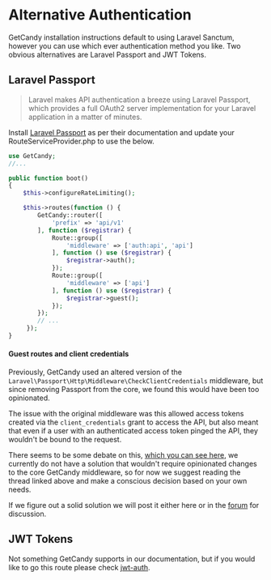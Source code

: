 # Alternative Authentication

GetCandy installation instructions default to using Laravel Sanctum, however you can use which ever authentication method you like. Two obvious alternatives are Laravel Passport and JWT Tokens.


## Laravel Passport

>  Laravel makes API authentication a breeze using Laravel Passport, which provides a full OAuth2 server implementation for your Laravel application in a matter of minutes.

Install [Laravel Passport](https://laravel.com/docs/master/passport) as per their documentation and update your RouteServiceProvider.php to use the below.

```php
use GetCandy;
//...

public function boot()
{
    $this->configureRateLimiting();

    $this->routes(function () {
        GetCandy::router([
            'prefix' => 'api/v1'
        ], function ($registrar) {
            Route::group([
                'middleware' => ['auth:api', 'api']
            ], function () use ($registrar) {
                $registrar->auth();
            });
            Route::group([
                'middleware' => ['api']
            ], function () use ($registrar) {
                $registrar->guest();
            });
        });
        // ...
     });
}
```

#### Guest routes and client credentials
Previously, GetCandy used an altered version of the `Laravel\Passport\Http\Middleware\CheckClientCredentials` middleware, but since removing Passport from the core, we found this would have been too opinionated.

The issue with the original middleware was this allowed access tokens created via the `client_credentials` grant to access the API, but also meant that even if a user with an authenticated access token pinged the API, they wouldn't be bound to the request.

There seems to be some debate on this, [which you can see here](https://github.com/laravel/passport/issues/898), we currently do not have a solution that wouldn't require opinionated changes to the core GetCandy middleware, so for now we suggest reading the thread linked above and make a conscious decision based on your own needs.

If we figure out a solid solution we will post it either here or in the [forum](https://community.getcandy.io/) for discussion.


## JWT Tokens

Not something GetCandy supports in our documentation, but if you would like to go this route please check [jwt-auth](https://github.com/tymondesigns/jwt-auth).